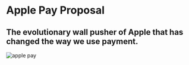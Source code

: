 # Apple Pay Proposal

## The evolutionary wall pusher of Apple that has changed the way we use payment.
![apple pay](https://i.pcmag.com/imagery/reviews/02RJy7OTtPnQQjh37yQDNqx-7.1569477067.fit_scale.size_1028x578.png)